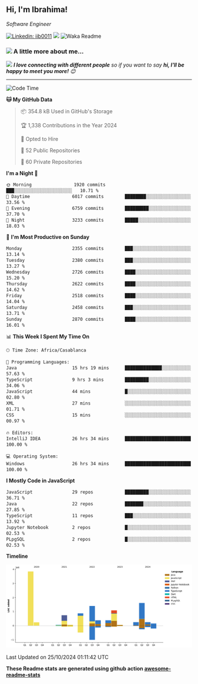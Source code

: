 <h2>Hi, I'm Ibrahima! </h2>
<p><em>Software Engineer 
</em></p>


[![Linkedin: iib0011](https://img.shields.io/badge/-iib0011-blue?style=flat-square&logo=Linkedin&logoColor=white&link=https://www.linkedin.com/in/iib0011/)](https://www.linkedin.com/in/iib0011/)
![](https://visitor-badge.glitch.me/badge?page_id=iib0011)
![Waka Readme](https://github.com/iib0011/iib0011/workflows/Waka%20Readme/badge.svg)


### <img src="https://media.giphy.com/media/VgCDAzcKvsR6OM0uWg/giphy.gif" width="50"> A little more about me...  


<img src="https://media.giphy.com/media/LnQjpWaON8nhr21vNW/giphy.gif" width="60"> <em><b>I love connecting with different people</b> so if you want to say <b>hi, I'll be happy to meet you more!</b> 😊</em>

---
<!--START_SECTION:waka-->
![Code Time](http://img.shields.io/badge/Code%20Time-3%2C898%20hrs%2052%20mins-blue)

**🐱 My GitHub Data** 

> 📦 354.8 kB Used in GitHub's Storage 
 > 
> 🏆 1,338 Contributions in the Year 2024
 > 
> 💼 Opted to Hire
 > 
> 📜 52 Public Repositories 
 > 
> 🔑 60 Private Repositories 
 > 
**I'm a Night 🦉** 

```text
🌞 Morning                1920 commits        ███░░░░░░░░░░░░░░░░░░░░░░   10.71 % 
🌆 Daytime                6017 commits        ████████░░░░░░░░░░░░░░░░░   33.56 % 
🌃 Evening                6759 commits        █████████░░░░░░░░░░░░░░░░   37.70 % 
🌙 Night                  3233 commits        █████░░░░░░░░░░░░░░░░░░░░   18.03 % 
```
📅 **I'm Most Productive on Sunday** 

```text
Monday                   2355 commits        ███░░░░░░░░░░░░░░░░░░░░░░   13.14 % 
Tuesday                  2380 commits        ███░░░░░░░░░░░░░░░░░░░░░░   13.27 % 
Wednesday                2726 commits        ████░░░░░░░░░░░░░░░░░░░░░   15.20 % 
Thursday                 2622 commits        ████░░░░░░░░░░░░░░░░░░░░░   14.62 % 
Friday                   2518 commits        ████░░░░░░░░░░░░░░░░░░░░░   14.04 % 
Saturday                 2458 commits        ███░░░░░░░░░░░░░░░░░░░░░░   13.71 % 
Sunday                   2870 commits        ████░░░░░░░░░░░░░░░░░░░░░   16.01 % 
```


📊 **This Week I Spent My Time On** 

```text
🕑︎ Time Zone: Africa/Casablanca

💬 Programming Languages: 
Java                     15 hrs 19 mins      ██████████████░░░░░░░░░░░   57.63 % 
TypeScript               9 hrs 3 mins        █████████░░░░░░░░░░░░░░░░   34.06 % 
JavaScript               44 mins             █░░░░░░░░░░░░░░░░░░░░░░░░   02.80 % 
XML                      27 mins             ░░░░░░░░░░░░░░░░░░░░░░░░░   01.71 % 
CSS                      15 mins             ░░░░░░░░░░░░░░░░░░░░░░░░░   00.97 % 

🔥 Editors: 
IntelliJ IDEA            26 hrs 34 mins      █████████████████████████   100.00 % 

💻 Operating System: 
Windows                  26 hrs 34 mins      █████████████████████████   100.00 % 
```

**I Mostly Code in JavaScript** 

```text
JavaScript               29 repos            █████████░░░░░░░░░░░░░░░░   36.71 % 
Java                     22 repos            ███████░░░░░░░░░░░░░░░░░░   27.85 % 
TypeScript               11 repos            ███░░░░░░░░░░░░░░░░░░░░░░   13.92 % 
Jupyter Notebook         2 repos             █░░░░░░░░░░░░░░░░░░░░░░░░   02.53 % 
PLpgSQL                  2 repos             █░░░░░░░░░░░░░░░░░░░░░░░░   02.53 % 
```



**Timeline**

![Lines of Code chart](https://raw.githubusercontent.com/iib0011/iib0011/master/assets/bar_graph.png)


 Last Updated on 25/10/2024 01:11:42 UTC
<!--END_SECTION:waka-->

**These Readme stats are generated using github action [awesome-readme-stats](https://github.com/iib0011/waka-readme-stats)**
